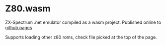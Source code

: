 # Z80.wasm

ZX-Spectrum .net emulator compiled as a wasm project. 
Published online to [github pages](https://ascvorcov.github.io/z80.wasm/)

Supports loading other z80 roms, check file picked at the top of the page.
